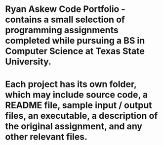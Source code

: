 # Ryan Askew Code Portfolio - contains a small selection of programming assignments completed while pursuing a BS in Computer Science at Texas State University. 

# Each project has its own folder, which may include source code, a README file, sample input / output files, an executable, a description of the original assignment, and any other relevant files.

